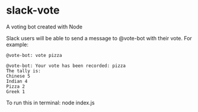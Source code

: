 # slack-vote
A voting bot created with Node

Slack users will be able to send a message to @vote-bot with their vote. For example: 
```
@vote-bot: vote pizza
```

```
@vote-bot: Your vote has been recorded: pizza
The tally is:
Chinese 5
Indian 4
Pizza 2
Greek 1
```

To run this in terminal:
node index.js

